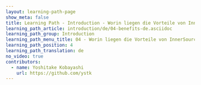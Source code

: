 ```yaml
---
layout: learning-path-page
show_meta: false
title: Learning Path - Introduction - Worin liegen die Vorteile von InnerSource?
learning_path_article: introduction/de/04-benefits-de.asciidoc
learning_path_group: Introduction
learning_path_menu_title: 04 - Worin liegen die Vorteile von InnerSource?
learning_path_position: 4
learning_path_translation: de
no_video: true
contributors:
  - name: Yoshitake Kobayashi
    url: https://github.com/ystk
---
```

<!--- This file autogenerated from https://github.com/InnerSourceCommons/InnerSourceLearningPath/blob/master/scripts -->